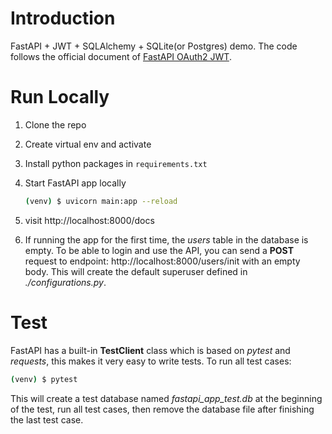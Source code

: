 # Introduction
FastAPI + JWT + SQLAlchemy + SQLite(or Postgres) demo.
The code follows the official document of [FastAPI OAuth2 JWT](https://fastapi.tiangolo.com/tutorial/security/oauth2-jwt/).


# Run Locally
1. Clone the repo

2. Create virtual env and activate

3. Install python packages in `requirements.txt`

4. Start FastAPI app locally
    ```bash
    (venv) $ uvicorn main:app --reload
    ```
5. visit http://localhost:8000/docs

6. If running the app for the first time, the *users* table in the database is empty. To be able to login and use the API, you can send a **POST** request to endpoint:
 http://localhost:8000/users/init with an empty body. This will create the default superuser defined in *./configurations.py*.

   
# Test
FastAPI has a built-in **TestClient** class which is based on *pytest* and *requests*, this makes it very easy to write tests.
To run all test cases: 
```bash
(venv) $ pytest
```
This will create a test database named *fastapi_app_test.db* at the beginning of the test, run all test cases, then remove the database file after finishing the last test case. 
